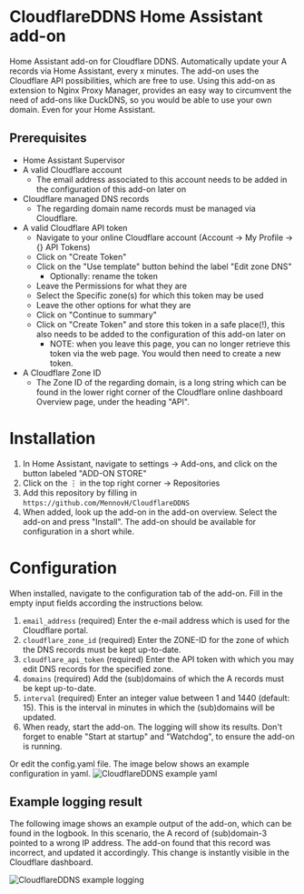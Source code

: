 # CloudflareDDNS Home Assistant add-on
Home Assistant add-on for Cloudflare DDNS.
Automatically update your A records via Home Assistant, every x minutes.
The add-on uses the Cloudflare API possibilities, which are free to use.
Using this add-on as extension to Nginx Proxy Manager, provides an easy way to circumvent the need of add-ons like DuckDNS, so you would be able to use your own domain. Even for your Home Assistant.

## Prerequisites
- Home Assistant Supervisor
- A valid Cloudflare account
  - The email address associated to this account needs to be added in the configuration of this add-on later on
- Cloudflare managed DNS records
  - The regarding domain name records must be managed via Cloudflare.
- A valid Cloudflare API token
  - Navigate to your online Cloudflare account (Account → My Profile → {} API Tokens)
  - Click on "Create Token"
  - Click on the "Use template" button behind the label "Edit zone DNS"
    - Optionally: rename the token
  - Leave the Permissions for what they are
  - Select the Specific zone(s) for which this token may be used
  - Leave the other options for what they are
  - Click on "Continue to summary"
  - Click on "Create Token" and store this token in a safe place(!), this also needs to be added to the configuration of this add-on later on
    - NOTE: when you leave this page, you can no longer retrieve this token via the web page. You would then need to create a new token.
- A Cloudflare Zone ID
  - The Zone ID of the regarding domain, is a long string which can be found in the lower right corner of the Cloudflare online dashboard Overview page, under the heading "API".

# Installation

1. In Home Assistant, navigate to settings → Add-ons, and click on the button labeled "ADD-ON STORE"
2. Click on the ⋮ in the top right corner → Repositories
3. Add this repository by filling in `https://github.com/MennovH/CloudflareDDNS`
4. When added, look up the add-on in the add-on overview. Select the add-on and press "Install". The add-on should be available for configuration in a short while.

# Configuration

When installed, navigate to the configuration tab of the add-on. Fill in the empty input fields according the instructions below.
1. `email_address` (required) Enter the e-mail address which is used for the Cloudflare portal.
2. `cloudflare_zone_id` (required) Enter the ZONE-ID for the zone of which the DNS records must be kept up-to-date.
3. `cloudflare_api_token` (required) Enter the API token with which you may edit DNS records for the specified zone.
4. `domains` (required) Add the (sub)domains of which the A records must be kept up-to-date.
5. `interval` (required) Enter an integer value between 1 and 1440 (default: 15). This is the interval in minutes in which the (sub)domains will be updated.
6. When ready, start the add-on. The logging will show its results. Don't forget to enable "Start at startup" and "Watchdog", to ensure the add-on is running.

Or edit the config.yaml file. The image below shows an example configuration in yaml.
![CloudflareDDNS example yaml][screenshot1]

## Example logging result

The following image shows an example output of the add-on, which can be found in the logbook. In this scenario, the A record of (sub)domain-3 pointed to a wrong IP address. The add-on found that this record was incorrect, and updated it accordingly. This change is instantly visible in the Cloudflare dashboard.

![CloudflareDDNS example logging][screenshot2]

[screenshot1]: https://raw.githubusercontent.com/MennovH/HomeAssistant/main/CloudflareDDNS/images/example_yaml.png
[screenshot2]: https://raw.githubusercontent.com/MennovH/HomeAssistant/main/CloudflareDDNS/images/example_log.png
